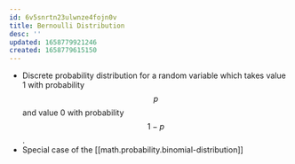 ```yaml
---
id: 6v5snrtn23ulwnze4fojn0v
title: Bernoulli Distribution
desc: ''
updated: 1658779921246
created: 1658779615150
---
```


* Discrete probability distribution for a random variable which takes value 1 with probability $$p$$ and value 0 with probability $$1-p$$.
* Special case of the [[math.probability.binomial-distribution]]
